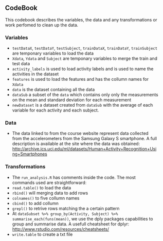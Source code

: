 ## CodeBook

This codebook describes the variables, the data and any transformations or work perfomed to clean up the data.

### Variables

* `testDataX`, `testDataY`, `testSubject`, `trainDataX`, `trainDataY`, `trainSubject` are temponary variables to load the data 
* `Xdata`, `Ydata` and `Subject` are temponary variables to merge the train and test data
* `activity_labels` is used to load activity labels and is used to name the activities in the dataset
* `features` is used to load the features and has the collumn names for `Xdata`
* `data` is the dataset containing all the data 
* `dataSub` a subset of the `data` which contains only only the measurements on the mean and standard deviation for each measurement
* `newDataset` is a dataset created from `dataSub` with the average of each variable for each activity and each subject.

### Data

*  The data linked to from the course website represent data collected from the accelerometers from the Samsung Galaxy S smartphone. A full description is available at the site where the data was obtained: http://archive.ics.uci.edu/ml/datasets/Human+Activity+Recognition+Using+Smartphones

### Transformations

* The `run_analysis.R` has comments inside the code. The most commands used are straightforward: 
* `read.table()` to load the data
* `rbind()` will merging data to add rows
* `colnames()` to five collumn names
* `cbind()` to add collumn
* `grepl()` to retrive rows matching the a certain pattern
* At `dataSubset %>% group_by(Activity, Subject) %>% summarise_each(funs(mean))`, we use the dply packages capabilities to group and summarise data. A usefull cheatsheet for dplyr: http://www.rstudio.com/resources/cheatsheets/
* `write.table` to create a txt file

